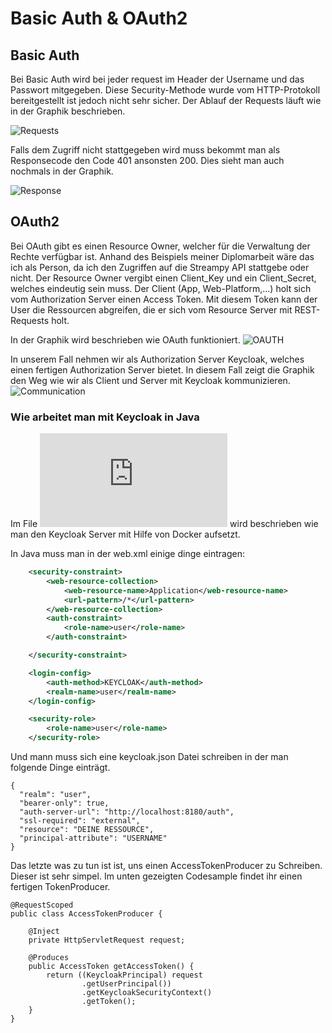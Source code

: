 # Basic Auth & OAuth2
## Basic Auth
Bei Basic Auth wird bei jeder request im Header der Username und das Passwort mitgegeben. Diese Security-Methode wurde vom HTTP-Protokoll bereitgestellt ist jedoch nicht sehr sicher. 
Der Ablauf der Requests läuft wie in der Graphik beschrieben.

![Requests](https://github.com/1819-5ahif-nvs/1819-5ahif-nvs-assignment04-referate-DaStanzel/tree/master/IMG/basicauth1.png)

Falls dem Zugriff nicht stattgegeben wird muss bekommt man als Responsecode den Code 401 ansonsten 200. Dies sieht man auch nochmals in der Graphik.

![Response](https://github.com/1819-5ahif-nvs/1819-5ahif-nvs-assignment04-referate-DaStanzel/tree/master/IMG/basicauth.png)

## OAuth2
Bei OAuth gibt es einen Resource Owner, welcher für die Verwaltung der Rechte verfügbar ist. Anhand des Beispiels meiner Diplomarbeit wäre das ich als Person, da ich den Zugriffen auf die Streampy API stattgebe oder nicht.
Der Resource Owner vergibt einen Client_Key und ein Client_Secret, welches eindeutig sein muss. Der Client (App, Web-Platform,...) holt sich vom Authorization Server einen Access Token. Mit diesem Token kann der User die Ressourcen abgreifen, die er sich vom Resource Server mit REST-Requests holt.

In der Graphik wird beschrieben wie OAuth funktioniert.
![OAUTH](https://github.com/1819-5ahif-nvs/1819-5ahif-nvs-assignment04-referate-DaStanzel/tree/master/IMG/Oauth.png)

In unserem Fall nehmen wir als Authorization Server Keycloak, welches einen fertigen Authorization Server bietet.
In diesem Fall zeigt die Graphik den Weg wie wir als Client und Server mit Keycloak kommunizieren.
![Communication](https://github.com/1819-5ahif-nvs/1819-5ahif-nvs-assignment04-referate-DaStanzel/tree/master/IMG/oauth1.png)

### Wie arbeitet man mit Keycloak in Java
Im File ![docker_turtorial_keycloak.md](https://github.com/1819-5ahif-nvs/1819-5ahif-nvs-assignment04-referate-DaStanzel/blob/master/docker_turtorial_keycloak.md) wird beschrieben wie man den Keycloak Server mit Hilfe von Docker aufsetzt.

In Java muss man in der web.xml einige dinge eintragen:
```xml
    <security-constraint>
        <web-resource-collection>
            <web-resource-name>Application</web-resource-name>
            <url-pattern>/*</url-pattern>
        </web-resource-collection>
        <auth-constraint>
            <role-name>user</role-name>
        </auth-constraint>

    </security-constraint>

    <login-config>
        <auth-method>KEYCLOAK</auth-method>
        <realm-name>user</realm-name>
    </login-config>

    <security-role>
        <role-name>user</role-name>
    </security-role>
```

Und mann muss sich eine keycloak.json Datei schreiben in der man folgende Dinge einträgt.

```
{
  "realm": "user",
  "bearer-only": true,
  "auth-server-url": "http://localhost:8180/auth",
  "ssl-required": "external",
  "resource": "DEINE RESSOURCE",
  "principal-attribute": "USERNAME"
}
```
Das letzte was zu tun ist ist, uns einen AccessTokenProducer zu Schreiben. Dieser ist sehr simpel. Im unten gezeigten Codesample findet ihr einen fertigen TokenProducer.


```
@RequestScoped
public class AccessTokenProducer {

    @Inject
    private HttpServletRequest request;

    @Produces
    public AccessToken getAccessToken() {
        return ((KeycloakPrincipal) request
                .getUserPrincipal())
                .getKeycloakSecurityContext()
                .getToken();
    }
}

```
